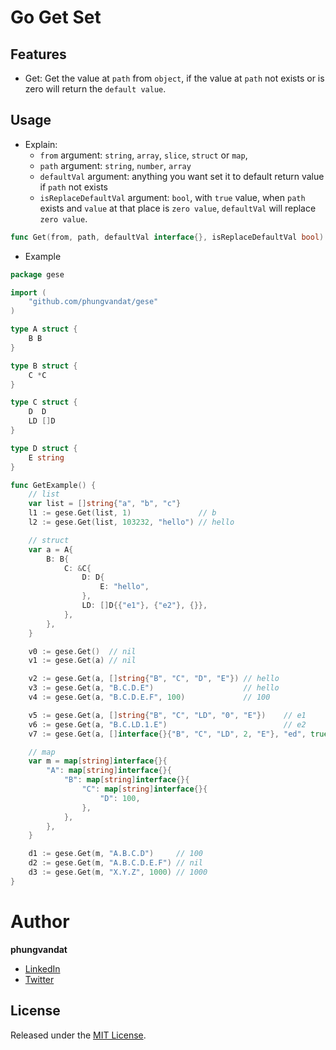 # Go Get Set

## Features

- Get: Get the value at `path` from `object`, if the value at `path` not exists or is zero will return the `default value`.

## Usage

- Explain:
  - `from` argument: `string`, `array`, `slice`, `struct` or `map`,
  - `path` argument: `string`, `number`, `array`
  - `defaultVal` argument: anything you want set it to default return value if `path` not exists
  - `isReplaceDefaultVal` argument: `bool`, with `true` value, when `path` exists and `value` at that place is `zero value`, `defaultVal` will replace `zero value`.

```go
func Get(from, path, defaultVal interface{}, isReplaceDefaultVal bool)
```

- Example

```go
package gese

import (
	"github.com/phungvandat/gese"
)

type A struct {
	B B
}

type B struct {
	C *C
}

type C struct {
	D  D
	LD []D
}

type D struct {
	E string
}

func GetExample() {
	// list
	var list = []string{"a", "b", "c"}
	l1 := gese.Get(list, 1)               // b
	l2 := gese.Get(list, 103232, "hello") // hello

	// struct
	var a = A{
		B: B{
			C: &C{
				D: D{
					E: "hello",
				},
				LD: []D{{"e1"}, {"e2"}, {}},
			},
		},
	}

	v0 := gese.Get()  // nil
	v1 := gese.Get(a) // nil

	v2 := gese.Get(a, []string{"B", "C", "D", "E"}) // hello
	v3 := gese.Get(a, "B.C.D.E")                    // hello
	v4 := gese.Get(a, "B.C.D.E.F", 100)             // 100

	v5 := gese.Get(a, []string{"B", "C", "LD", "0", "E"})    // e1
	v6 := gese.Get(a, "B.C.LD.1.E")                          // e2
	v7 := gese.Get(a, []interface{}{"B", "C", "LD", 2, "E"}, "ed", true) // ed

	// map
	var m = map[string]interface{}{
		"A": map[string]interface{}{
			"B": map[string]interface{}{
				"C": map[string]interface{}{
					"D": 100,
				},
			},
		},
	}

	d1 := gese.Get(m, "A.B.C.D")     // 100
	d2 := gese.Get(m, "A.B.C.D.E.F") // nil
	d3 := gese.Get(m, "X.Y.Z", 1000) // 1000
}
```

# Author

**phungvandat**

- [LinkedIn](https://www.linkedin.com/in/phungvandat)
- [Twitter](https://twitter.com/phungvandat97)

## License

Released under the [MIT License](https://github.com/phungvandat/gese/blob/master/LICENSE).
